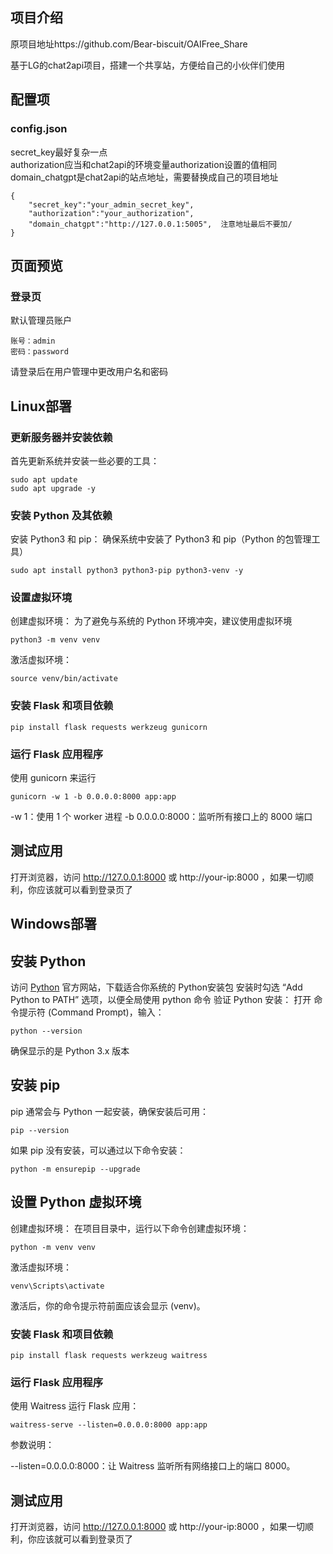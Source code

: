 ## 项目介绍  
原项目地址https://github.com/Bear-biscuit/OAIFree_Share

基于LG的chat2api项目，搭建一个共享站，方便给自己的小伙伴们使用  

## 配置项  
### config.json
secret_key最好复杂一点  
authorization应当和chat2api的环境变量authorization设置的值相同
domain_chatgpt是chat2api的站点地址，需要替换成自己的项目地址  
```
{
    "secret_key":"your_admin_secret_key",
    "authorization":"your_authorization",
    "domain_chatgpt":"http://127.0.0.1:5005",  注意地址最后不要加/
}
```
## 页面预览  

### 登录页  
默认管理员账户
```
账号：admin
密码：password
```
请登录后在用户管理中更改用户名和密码  

## Linux部署 

###  更新服务器并安装依赖
首先更新系统并安装一些必要的工具：

```
sudo apt update
sudo apt upgrade -y
```
### 安装 Python 及其依赖
安装 Python3 和 pip： 确保系统中安装了 Python3 和 pip（Python 的包管理工具）

```
sudo apt install python3 python3-pip python3-venv -y
```
### 设置虚拟环境
创建虚拟环境： 为了避免与系统的 Python 环境冲突，建议使用虚拟环境

```
python3 -m venv venv
```
激活虚拟环境：

```
source venv/bin/activate
```
### 安装 Flask 和项目依赖
```
pip install flask requests werkzeug gunicorn
```

### 运行 Flask 应用程序
使用 gunicorn 来运行
```
gunicorn -w 1 -b 0.0.0.0:8000 app:app
```
-w 1：使用 1 个 worker 进程
-b 0.0.0.0:8000：监听所有接口上的 8000 端口

## 测试应用
打开浏览器，访问 http://127.0.0.1:8000 或  http://your-ip:8000 ，如果一切顺利，你应该就可以看到登录页了

## Windows部署  

## 安装 Python
访问 [Python](https://www.python.org/downloads/) 官方网站，下载适合你系统的 Python安装包
安装时勾选 “Add Python to PATH” 选项，以便全局使用 python 命令
验证 Python 安装： 打开 命令提示符 (Command Prompt)，输入：

```
python --version
```
确保显示的是 Python 3.x 版本

## 安装 pip
pip 通常会与 Python 一起安装，确保安装后可用：

```
pip --version
```
如果 pip 没有安装，可以通过以下命令安装：

```
python -m ensurepip --upgrade
```

## 设置 Python 虚拟环境
创建虚拟环境： 在项目目录中，运行以下命令创建虚拟环境：

```
python -m venv venv
```
激活虚拟环境： 
```
venv\Scripts\activate
```
激活后，你的命令提示符前面应该会显示 (venv)。

### 安装 Flask 和项目依赖
```
pip install flask requests werkzeug waitress
```
### 运行 Flask 应用程序
使用 Waitress 运行 Flask 应用：

```
waitress-serve --listen=0.0.0.0:8000 app:app
```
参数说明：

--listen=0.0.0.0:8000：让 Waitress 监听所有网络接口上的端口 8000。

## 测试应用
打开浏览器，访问 http://127.0.0.1:8000 或  http://your-ip:8000 ，如果一切顺利，你应该就可以看到登录页了
